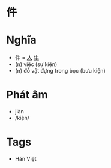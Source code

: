 # 件

# Nghĩa
* 件 = [人](人.md) [牛](牛.md)
* (n) việc  (sự kiện)
* (n) đồ vật đựng trong bọc (bưu kiện)

# Phát âm
* jiàn
*  /kiện/

# Tags
* Hán Việt

